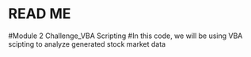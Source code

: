 # READ ME 
#Module 2 Challenge_VBA Scripting
#In this code, we will be using VBA scipting to analyze generated stock market data 
